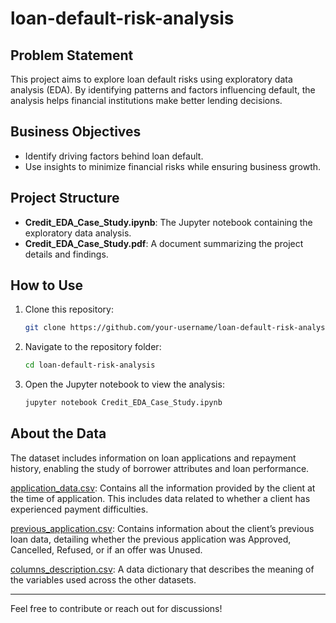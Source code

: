 # loan-default-risk-analysis

## Problem Statement
This project aims to explore loan default risks using exploratory data analysis (EDA). By identifying patterns and factors influencing default, the analysis helps financial institutions make better lending decisions.

## Business Objectives
- Identify driving factors behind loan default.
- Use insights to minimize financial risks while ensuring business growth.

## Project Structure
- **Credit_EDA_Case_Study.ipynb**: The Jupyter notebook containing the exploratory data analysis.
- **Credit_EDA_Case_Study.pdf**: A document summarizing the project details and findings.

## How to Use
1. Clone this repository:
   ```bash
   git clone https://github.com/your-username/loan-default-risk-analysis.git
   ```
2. Navigate to the repository folder:
   ```bash
   cd loan-default-risk-analysis
   ```
3. Open the Jupyter notebook to view the analysis:
   ```bash
   jupyter notebook Credit_EDA_Case_Study.ipynb
   ```

## About the Data
The dataset includes information on loan applications and repayment history, enabling the study of borrower attributes and loan performance.

[application_data.csv](./Datasets/application_data.csv): 
Contains all the information provided by the client at the time of application. This includes data related to whether a client has experienced payment difficulties.

[previous_application.csv](./Datasets/previous_application.csv): 
Contains information about the client’s previous loan data, detailing whether the previous application was Approved, Cancelled, Refused, or if an offer was Unused.

[columns_description.csv](./Datasets/columns_description.csv): 
A data dictionary that describes the meaning of the variables used across the other datasets.

---
Feel free to contribute or reach out for discussions!